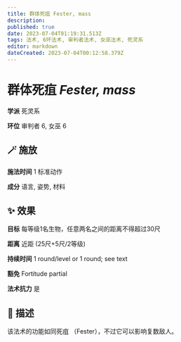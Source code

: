 ```yaml
---
title: 群体死疽 Fester, mass
description: 
published: true
date: 2023-07-04T01:19:31.513Z
tags: 法术, 6环法术, 审判者法术, 女巫法术, 死灵系
editor: markdown
dateCreated: 2023-07-04T00:12:58.379Z
---
```


# **群体死疽** *Fester, mass*

**学派** 死灵系 

**环位** 审判者 6, 女巫 6

## 🪄 施放

**施法时间** 1 标准动作

**成分** 语言, 姿势, 材料

## ✨ 效果 

**目标** 每等级1名生物，任意两名之间的距离不得超过30尺 

**距离** 近距 (25尺+5尺/2等级)  

**持续时间** 1 round/level or 1 round; see text 

**豁免** Fortitude partial

**法术抗力** 是

## 📖 描述

该法术的功能如同死疽 （Fester），不过它可以影响复数敌人。
    